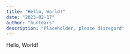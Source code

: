 ```yaml
---
title: "Hello, World!"
date: "2023-02-17"
author: "huntears"
description: "Placeholder, please disregard"
---
```


Hello, World!